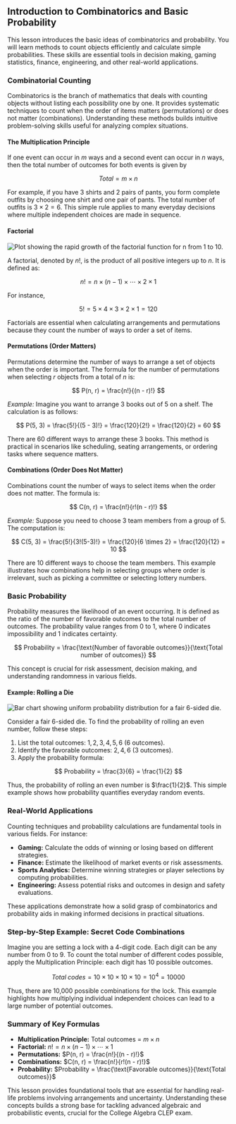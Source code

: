 ## Introduction to Combinatorics and Basic Probability

This lesson introduces the basic ideas of combinatorics and probability. You will learn methods to count objects efficiently and calculate simple probabilities. These skills are essential tools in decision making, gaming statistics, finance, engineering, and other real-world applications.

### Combinatorial Counting

Combinatorics is the branch of mathematics that deals with counting objects without listing each possibility one by one. It provides systematic techniques to count when the order of items matters (permutations) or does not matter (combinations). Understanding these methods builds intuitive problem-solving skills useful for analyzing complex situations.

#### The Multiplication Principle

If one event can occur in $m$ ways and a second event can occur in $n$ ways, then the total number of outcomes for both events is given by

$$
Total = m \times n
$$

For example, if you have 3 shirts and 2 pairs of pants, you form complete outfits by choosing one shirt and one pair of pants. The total number of outfits is $3 \times 2 = 6$. This simple rule applies to many everyday decisions where multiple independent choices are made in sequence.

#### Factorial

![Plot showing the rapid growth of the factorial function for $n$ from 1 to 10.](images/plot_1_10-05-lesson-introduction-to-combinatorics-and-basic-probability.md.png)

A factorial, denoted by $n!$, is the product of all positive integers up to $n$. It is defined as:

$$
n! = n \times (n-1) \times \cdots \times 2 \times 1
$$

For instance,

$$
5! = 5 \times 4 \times 3 \times 2 \times 1 = 120
$$

Factorials are essential when calculating arrangements and permutations because they count the number of ways to order a set of items.

#### Permutations (Order Matters)

Permutations determine the number of ways to arrange a set of objects when the order is important. The formula for the number of permutations when selecting $r$ objects from a total of $n$ is:

$$
P(n, r) = \frac{n!}{(n - r)!}
$$

*Example:* Imagine you want to arrange 3 books out of 5 on a shelf. The calculation is as follows:

$$
P(5, 3) = \frac{5!}{(5 - 3)!} = \frac{120}{2!} = \frac{120}{2} = 60
$$

There are 60 different ways to arrange these 3 books. This method is practical in scenarios like scheduling, seating arrangements, or ordering tasks where sequence matters.

#### Combinations (Order Does Not Matter)

Combinations count the number of ways to select items when the order does not matter. The formula is:

$$
C(n, r) = \frac{n!}{r!(n - r)!}
$$

*Example:* Suppose you need to choose 3 team members from a group of 5. The computation is:

$$
C(5, 3) = \frac{5!}{3!(5-3)!} = \frac{120}{6 \times 2} = \frac{120}{12} = 10
$$

There are 10 different ways to choose the team members. This example illustrates how combinations help in selecting groups where order is irrelevant, such as picking a committee or selecting lottery numbers.

### Basic Probability

Probability measures the likelihood of an event occurring. It is defined as the ratio of the number of favorable outcomes to the total number of outcomes. The probability value ranges from 0 to 1, where 0 indicates impossibility and 1 indicates certainty.

$$
Probability = \frac{\text{Number of favorable outcomes}}{\text{Total number of outcomes}}
$$

This concept is crucial for risk assessment, decision making, and understanding randomness in various fields.

#### Example: Rolling a Die

![Bar chart showing uniform probability distribution for a fair 6-sided die.](images/plot_2_10-05-lesson-introduction-to-combinatorics-and-basic-probability.md.png)

Consider a fair 6-sided die. To find the probability of rolling an even number, follow these steps:

1. List the total outcomes: ${1, 2, 3, 4, 5, 6}$ (6 outcomes).
2. Identify the favorable outcomes: ${2, 4, 6}$ (3 outcomes).
3. Apply the probability formula:

$$
Probability = \frac{3}{6} = \frac{1}{2}
$$

Thus, the probability of rolling an even number is $\frac{1}{2}$. This simple example shows how probability quantifies everyday random events.

### Real-World Applications

Counting techniques and probability calculations are fundamental tools in various fields. For instance:

- **Gaming:** Calculate the odds of winning or losing based on different strategies.
- **Finance:** Estimate the likelihood of market events or risk assessments.
- **Sports Analytics:** Determine winning strategies or player selections by computing probabilities.
- **Engineering:** Assess potential risks and outcomes in design and safety evaluations.

These applications demonstrate how a solid grasp of combinatorics and probability aids in making informed decisions in practical situations.

### Step-by-Step Example: Secret Code Combinations

Imagine you are setting a lock with a 4-digit code. Each digit can be any number from 0 to 9. To count the total number of different codes possible, apply the Multiplication Principle: each digit has 10 possible outcomes.

$$
Total\;codes = 10 \times 10 \times 10 \times 10 = 10^4 = 10000
$$

Thus, there are 10,000 possible combinations for the lock. This example highlights how multiplying individual independent choices can lead to a large number of potential outcomes.

### Summary of Key Formulas

- **Multiplication Principle:** Total outcomes = $m \times n$
- **Factorial:** $n! = n \times (n-1) \times \cdots \times 1$
- **Permutations:** $P(n, r) = \frac{n!}{(n - r)!}$
- **Combinations:** $C(n, r) = \frac{n!}{r!(n - r)!}$
- **Probability:** $Probability = \frac{\text{Favorable outcomes}}{\text{Total outcomes}}$

This lesson provides foundational tools that are essential for handling real-life problems involving arrangements and uncertainty. Understanding these concepts builds a strong base for tackling advanced algebraic and probabilistic events, crucial for the College Algebra CLEP exam.
